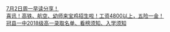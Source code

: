   
[7月2日周一早读分享！](http://www.dianyue.me/archives/513/37vvf3g5qdrrehoc/)  
[喜讯！高铁、航空、幼师来宝鸡招生啦！工资4800以上，五险一金！](http://www.dianyue.me/archives/909/ymc5qtz1nwf21brk/)  
[冠县一中2018级高一录取名单、看榜须知、入学须知](http://www.dianyue.me/archives/438/5qzgkigdeo4bil57/)